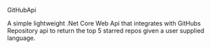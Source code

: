 GitHubApi

A simple lightweight .Net Core Web Api that integrates with GitHubs Repository api to return the top 5 starred repos given a user supplied language.
